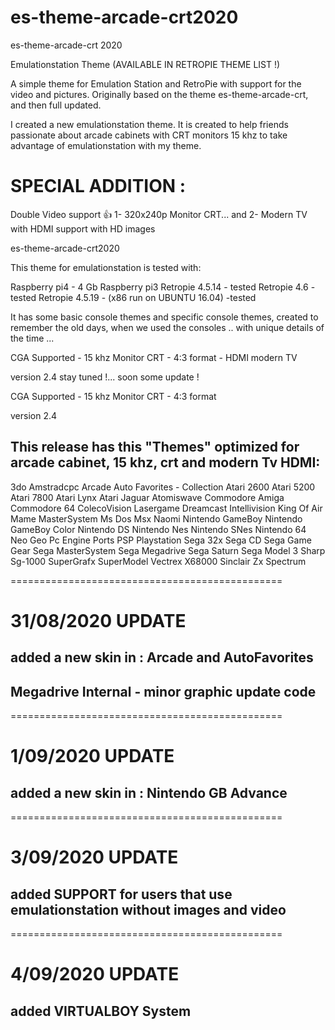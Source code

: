 # es-theme-arcade-crt2020
es-theme-arcade-crt 2020

Emulationstation Theme (AVAILABLE IN RETROPIE THEME LIST !)

A simple theme for Emulation Station and RetroPie with support for the video and pictures. Originally based on the theme es-theme-arcade-crt, and then full updated.

I created a new emulationstation theme. It is created to help friends passionate about arcade cabinets with CRT monitors 15 khz to take advantage of emulationstation with my theme.

# SPECIAL ADDITION :
Double Video support 👍 1- 320x240p Monitor CRT... and 2- Modern TV with HDMI support with HD images

es-theme-arcade-crt2020

This theme for emulationstation is tested with:

Raspberry pi4 - 4 Gb
Raspberry pi3
Retropie 4.5.14 - tested
Retropie 4.6 - tested
Retropie 4.5.19 - (x86 run on UBUNTU 16.04) -tested

It has some basic console themes and specific console themes, created to remember the old days, when we used the consoles .. with unique details of the time ...

CGA Supported - 15 khz Monitor CRT - 4:3 format - HDMI modern TV

version 2.4 stay tuned !... soon some update !

CGA Supported - 15 khz Monitor CRT - 4:3 format

version 2.4

## This release has this "Themes" optimized for arcade cabinet, 15 khz, crt and modern Tv HDMI:

3do
Amstradcpc 
Arcade
Auto Favorites - Collection
Atari 2600
Atari 5200
Atari 7800
Atari Lynx
Atari Jaguar
Atomiswave
Commodore Amiga
Commodore 64
ColecoVision
Lasergame
Dreamcast
Intellivision
King Of Air
Mame
MasterSystem
Ms Dos
Msx
Naomi
Nintendo GameBoy
Nintendo GameBoy Color
Nintendo DS
Nintendo Nes
Nintendo SNes
Nintendo 64
Neo Geo
Pc Engine
Ports
PSP
Playstation
Sega 32x
Sega CD
Sega Game Gear
Sega MasterSystem
Sega Megadrive
Sega Saturn
Sega Model 3
Sharp Sg-1000
SuperGrafx
SuperModel
Vectrex
X68000
Sinclair Zx Spectrum

===============================================
#
# 31/08/2020 UPDATE
## added a new skin in : Arcade and AutoFavorites
## Megadrive Internal - minor graphic update code
===============================================
#
# 1/09/2020 UPDATE
## added a new skin in : Nintendo GB Advance
===============================================
#
# 3/09/2020 UPDATE
## added SUPPORT for users that use emulationstation without images and video
===============================================
#
# 4/09/2020 UPDATE
## added VIRTUALBOY System

